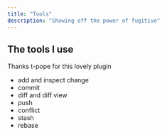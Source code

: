```yaml
---
title: "Tools"
description: "Showing off the power of fugitive"
---
```


## The tools I use
Thanks t-pope for this lovely plugin
<br>

* add and inspect change
* commit
* diff and diff view
* push
* conflict
* stash
* rebase

<br>
<br>
<br>
<br>
<br>
<br>
<br>
<br>
<br>
<br>
<br>
<br>
<br>
<br>
<br>
<br>
<br>

